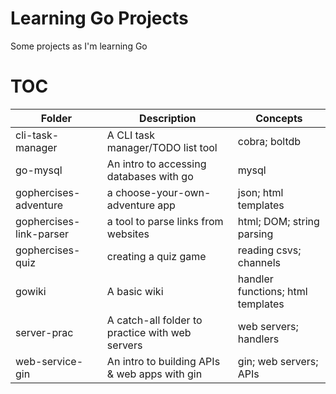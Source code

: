 # Learning Go Projects
Some projects as I'm learning Go

# TOC

| Folder | Description | Concepts
| --- | ----------- | ---- |
| cli-task-manager | A CLI task manager/TODO list tool | cobra; boltdb |
| go-mysql | An intro to accessing databases with go | mysql |
| gophercises-adventure | a choose-your-own-adventure app | json; html templates |
| gophercises-link-parser | a tool to parse links from websites | html; DOM; string parsing |
| gophercises-quiz | creating a quiz game | reading csvs; channels |
| gowiki | A basic wiki | handler functions; html templates |
| server-prac | A catch-all folder to practice with web servers | web servers; handlers |
| web-service-gin | An intro to building APIs & web apps with gin | gin; web servers; APIs |
